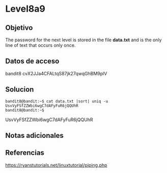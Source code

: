 # Level8a9

## Objetivo
The password for the next level is stored in the file **data.txt** and is the only line of text that occurs only once.

## Datos de acceso
bandit8
cvX2JJa4CFALtqS87jk27qwqGhBM9plV

## Solucion
```
bandit8@bandit:~$ cat data.txt |sort| uniq -u
UsvVyFSfZZWbi6wgC7dAFyFuR6jQQUhR
bandit8@bandit:~$
```
UsvVyFSfZZWbi6wgC7dAFyFuR6jQQUhR

## Notas adicionales

## Referencias
https://ryanstutorials.net/linuxtutorial/piping.php
